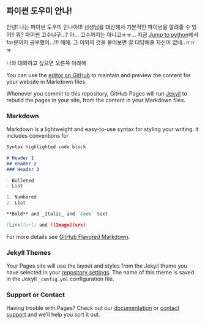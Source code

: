 ## 파이썬 도우미 안나!

안녕! 나는 파이썬 도우미 안나야!!!
선생님을 대신해서 기본적인 파이썬을 알려줄 수 있어!!
뭐? 파이썬 고수냐구...?
아... 고수까지는 아니고ㅠㅠ...
지금 [Jump to python](https://wikidocs.net/book/1)에서 for문까지 공부했어...!!! 헤헤.
그 이외의 것을 물어보면 잘 대답해줄 자신이 없네..ㅠㅠㅠ

나와 대화하고 싶으면 오른쪽 아래에 


You can use the [editor on GitHub](https://github.com/s2ky/LDY/edit/gh-pages/index.md) to maintain and preview the content for your website in Markdown files.

Whenever you commit to this repository, GitHub Pages will run [Jekyll](https://jekyllrb.com/) to rebuild the pages in your site, from the content in your Markdown files.

### Markdown

Markdown is a lightweight and easy-to-use syntax for styling your writing. It includes conventions for

```markdown
Syntax highlighted code block

# Header 1
## Header 2
### Header 3

- Bulleted
- List

1. Numbered
2. List

**Bold** and _Italic_ and `Code` text

[Link](url) and ![Image](src)
```

For more details see [GitHub Flavored Markdown](https://guides.github.com/features/mastering-markdown/).

### Jekyll Themes

Your Pages site will use the layout and styles from the Jekyll theme you have selected in your [repository settings](https://github.com/s2ky/LDY/settings/pages). The name of this theme is saved in the Jekyll `_config.yml` configuration file.

### Support or Contact

Having trouble with Pages? Check out our [documentation](https://docs.github.com/categories/github-pages-basics/) or [contact support](https://support.github.com/contact) and we’ll help you sort it out.
